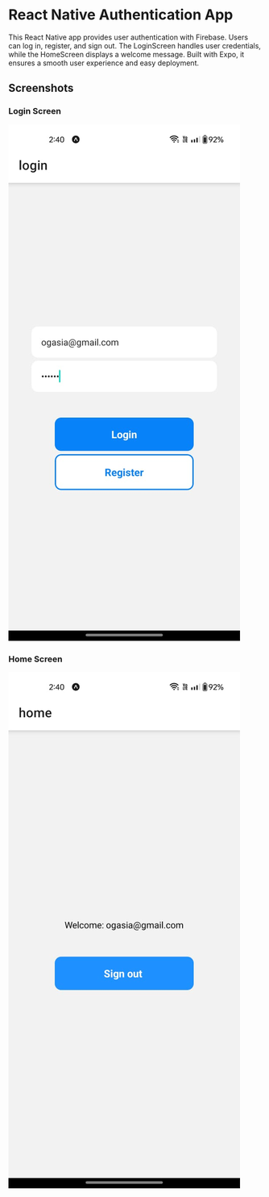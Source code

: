 
# React Native Authentication App

This React Native app provides user authentication with Firebase. Users can log in, register, and sign out. The LoginScreen handles user credentials, while the HomeScreen displays a welcome message. Built with Expo, it ensures a smooth user experience and easy deployment.

## Screenshots

### Login Screen

![Login Screen](login.jpeg)

### Home Screen

![Home Screen](home.jpeg)


